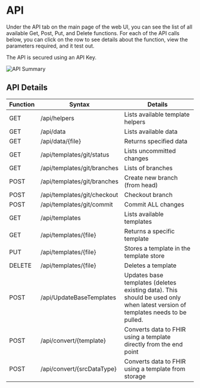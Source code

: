 # API

Under the API tab on the main page of the web UI, you can see the list of all available Get, Post, Put, and Delete functions. For each of the API calls below, you can click on the row to see details about the function, view the parameters required, and it test out.

The API is secured using an API Key.

![API Summary](images/api-overview.png)

## API Details

| Function | Syntax                    | Details                                         |
|----------|---------------------------|-------------------------------------------------|
|GET       |/api/helpers               |Lists available template helpers                 |
|GET       |/api/data                  |Lists available data                             |
|GET       |/api/data/{file}           |Returns specified data                            |
|GET       |/api/templates/git/status  |Lists uncommitted changes                        |
|GET       |/api/templates/git/branches|Lists of branches                                |
|POST      |/api/templates/git/branches|Create new branch (from head)                    |
|POST      |/api/templates/git/checkout|Checkout branch                                  |
|POST      |/api/templates/git/commit  |Commit ALL changes                               |
|GET       |/api/templates             |Lists available templates                        |
|GET       |/api/templates/{file}      |Returns a specific template                      |
|PUT       |/api/templates/{file}      |Stores a template in the template store          |
|DELETE    |/api/templates/{file}      |Deletes a template                               |
|POST      |/api/UpdateBaseTemplates   |Updates base templates (deletes existing data). This should be used only when latest version of templates needs to be pulled.
|POST      |/api/convert/{template}    |Converts data to FHIR using a template directly from the end point|
|POST      |/api/convert/{srcDataType} |Converts data to FHIR using a template from storage|
